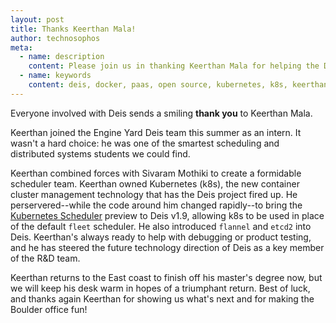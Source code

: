```yaml
---
layout: post
title: Thanks Keerthan Mala!
author: technosophos
meta:
  - name: description
    content: Please join us in thanking Keerthan Mala for helping the Deis project!
  - name: keywords
    content: deis, docker, paas, open source, kubernetes, k8s, keerthan mala
---
```


Everyone involved with Deis sends a smiling **thank you** to Keerthan Mala.

Keerthan joined the Engine Yard Deis team this summer as an intern. It wasn't
a hard choice: he was one of the smartest scheduling and distributed systems
students we could find.

Keerthan combined forces with Sivaram Mothiki to create a formidable scheduler
team. Keerthan owned Kubernetes (k8s), the new container cluster management
technology that has the Deis project fired up. He perservered--while the code
around him changed rapidly--to bring the
[Kubernetes Scheduler](http://docs.deis.io/en/latest/customizing_deis/choosing-a-scheduler/#k8s-scheduler)
preview to Deis v1.9, allowing k8s to be used in place of the default `fleet`
scheduler. He also introduced `flannel` and `etcd2` into Deis.
Keerthan's always ready to help with debugging or product testing, and
he has steered the future technology direction of Deis as a key member of the
R&D team.

Keerthan returns to the East coast to finish off his master's degree now, but we
will keep his desk warm in hopes of a triumphant return. Best of luck, and thanks
again Keerthan for showing us what's next and for making the Boulder office fun!
